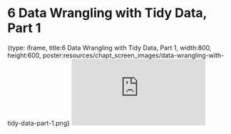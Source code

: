 # 6 Data Wrangling with Tidy Data, Part 1
 
{type: iframe, title:6 Data Wrangling with Tidy Data, Part 1, width:800, height:600, poster:resources/chapt_screen_images/data-wrangling-with-tidy-data-part-1.png}
![](https://hutchdatascience.org/Intro_to_R/no_toc/data-wrangling-with-tidy-data-part-1.html)
 

 
